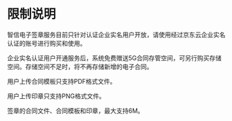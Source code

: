 # 限制说明

智信电子签章服务目前只针对认证企业实名用户开放，请使用经过京东云企业实名认证的账号进行购买和使用。

企业实名认证用户开通服务后，系统免费赠送5G合同存管空间，可另行购买存储空间。存储空间不足时，将不再存储新增的电子合同。

用户上传合同模板只支持PDF格式文件。

用户上传印章只支持PNG格式文件。

签章的合同文件、合同模板和印章，最大支持6M。

